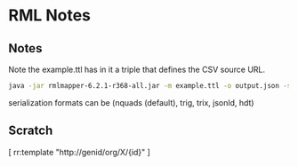 # RML Notes

## Notes


Note the example.ttl has in it a triple that defines the CSV source URL.

```bash
java -jar rmlmapper-6.2.1-r368-all.jar -m example.ttl -o output.json -s jsonld
```

serialization formats can be (nquads (default), trig, trix, jsonld, hdt)


## Scratch

[ rr:template "http://genid/org/X/{id}" ]
